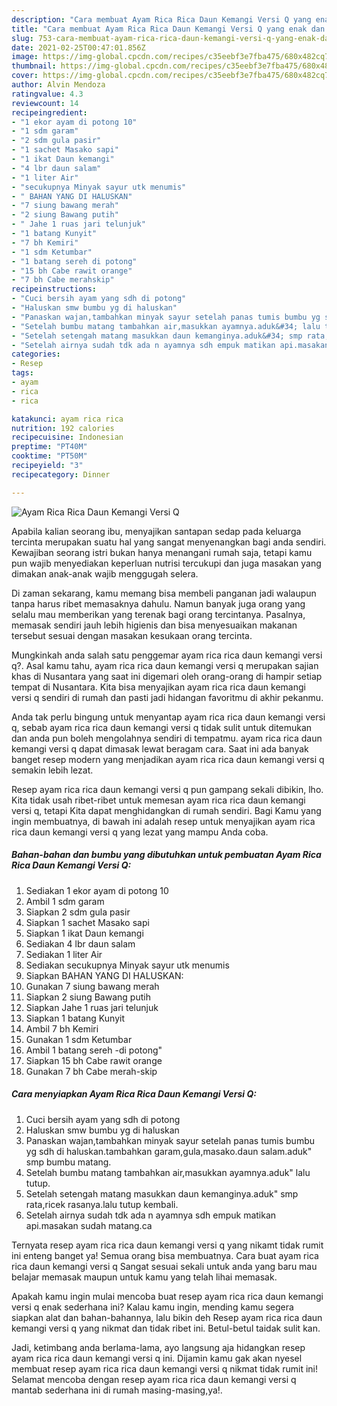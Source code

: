 ```yaml
---
description: "Cara membuat Ayam Rica Rica Daun Kemangi Versi Q yang enak dan Mudah Dibuat"
title: "Cara membuat Ayam Rica Rica Daun Kemangi Versi Q yang enak dan Mudah Dibuat"
slug: 753-cara-membuat-ayam-rica-rica-daun-kemangi-versi-q-yang-enak-dan-mudah-dibuat
date: 2021-02-25T00:47:01.856Z
image: https://img-global.cpcdn.com/recipes/c35eebf3e7fba475/680x482cq70/ayam-rica-rica-daun-kemangi-versi-q-foto-resep-utama.jpg
thumbnail: https://img-global.cpcdn.com/recipes/c35eebf3e7fba475/680x482cq70/ayam-rica-rica-daun-kemangi-versi-q-foto-resep-utama.jpg
cover: https://img-global.cpcdn.com/recipes/c35eebf3e7fba475/680x482cq70/ayam-rica-rica-daun-kemangi-versi-q-foto-resep-utama.jpg
author: Alvin Mendoza
ratingvalue: 4.3
reviewcount: 14
recipeingredient:
- "1 ekor ayam di potong 10"
- "1 sdm garam"
- "2 sdm gula pasir"
- "1 sachet Masako sapi"
- "1 ikat Daun kemangi"
- "4 lbr daun salam"
- "1 liter Air"
- "secukupnya Minyak sayur utk menumis"
- " BAHAN YANG DI HALUSKAN"
- "7 siung bawang merah"
- "2 siung Bawang putih"
- " Jahe 1 ruas jari telunjuk"
- "1 batang Kunyit"
- "7 bh Kemiri"
- "1 sdm Ketumbar"
- "1 batang sereh di potong"
- "15 bh Cabe rawit orange"
- "7 bh Cabe merahskip"
recipeinstructions:
- "Cuci bersih ayam yang sdh di potong"
- "Haluskan smw bumbu yg di haluskan"
- "Panaskan wajan,tambahkan minyak sayur setelah panas tumis bumbu yg sdh di haluskan.tambahkan garam,gula,masako.daun salam.aduk&#34; smp bumbu matang."
- "Setelah bumbu matang tambahkan air,masukkan ayamnya.aduk&#34; lalu tutup."
- "Setelah setengah matang masukkan daun kemanginya.aduk&#34; smp rata,ricek rasanya.lalu tutup kembali."
- "Setelah airnya sudah tdk ada n ayamnya sdh empuk matikan api.masakan sudah matang.ca"
categories:
- Resep
tags:
- ayam
- rica
- rica

katakunci: ayam rica rica 
nutrition: 192 calories
recipecuisine: Indonesian
preptime: "PT40M"
cooktime: "PT50M"
recipeyield: "3"
recipecategory: Dinner

---
```



![Ayam Rica Rica Daun Kemangi Versi Q](https://img-global.cpcdn.com/recipes/c35eebf3e7fba475/680x482cq70/ayam-rica-rica-daun-kemangi-versi-q-foto-resep-utama.jpg)

Apabila kalian seorang ibu, menyajikan santapan sedap pada keluarga tercinta merupakan suatu hal yang sangat menyenangkan bagi anda sendiri. Kewajiban seorang istri bukan hanya menangani rumah saja, tetapi kamu pun wajib menyediakan keperluan nutrisi tercukupi dan juga masakan yang dimakan anak-anak wajib menggugah selera.

Di zaman  sekarang, kamu memang bisa membeli panganan jadi walaupun tanpa harus ribet memasaknya dahulu. Namun banyak juga orang yang selalu mau memberikan yang terenak bagi orang tercintanya. Pasalnya, memasak sendiri jauh lebih higienis dan bisa menyesuaikan makanan tersebut sesuai dengan masakan kesukaan orang tercinta. 



Mungkinkah anda salah satu penggemar ayam rica rica daun kemangi versi q?. Asal kamu tahu, ayam rica rica daun kemangi versi q merupakan sajian khas di Nusantara yang saat ini digemari oleh orang-orang di hampir setiap tempat di Nusantara. Kita bisa menyajikan ayam rica rica daun kemangi versi q sendiri di rumah dan pasti jadi hidangan favoritmu di akhir pekanmu.

Anda tak perlu bingung untuk menyantap ayam rica rica daun kemangi versi q, sebab ayam rica rica daun kemangi versi q tidak sulit untuk ditemukan dan anda pun boleh mengolahnya sendiri di tempatmu. ayam rica rica daun kemangi versi q dapat dimasak lewat beragam cara. Saat ini ada banyak banget resep modern yang menjadikan ayam rica rica daun kemangi versi q semakin lebih lezat.

Resep ayam rica rica daun kemangi versi q pun gampang sekali dibikin, lho. Kita tidak usah ribet-ribet untuk memesan ayam rica rica daun kemangi versi q, tetapi Kita dapat menghidangkan di rumah sendiri. Bagi Kamu yang ingin membuatnya, di bawah ini adalah resep untuk menyajikan ayam rica rica daun kemangi versi q yang lezat yang mampu Anda coba.

<!--inarticleads1-->

##### Bahan-bahan dan bumbu yang dibutuhkan untuk pembuatan Ayam Rica Rica Daun Kemangi Versi Q:

1. Sediakan 1 ekor ayam di potong 10
1. Ambil 1 sdm garam
1. Siapkan 2 sdm gula pasir
1. Siapkan 1 sachet Masako sapi
1. Siapkan 1 ikat Daun kemangi
1. Sediakan 4 lbr daun salam
1. Sediakan 1 liter Air
1. Sediakan secukupnya Minyak sayur utk menumis
1. Siapkan  BAHAN YANG DI HALUSKAN:
1. Gunakan 7 siung bawang merah
1. Siapkan 2 siung Bawang putih
1. Siapkan  Jahe 1 ruas jari telunjuk
1. Siapkan 1 batang Kunyit
1. Ambil 7 bh Kemiri
1. Gunakan 1 sdm Ketumbar
1. Ambil 1 batang sereh -di potong&#34;
1. Siapkan 15 bh Cabe rawit orange
1. Gunakan 7 bh Cabe merah-skip




<!--inarticleads2-->

##### Cara menyiapkan Ayam Rica Rica Daun Kemangi Versi Q:

1. Cuci bersih ayam yang sdh di potong
1. Haluskan smw bumbu yg di haluskan
1. Panaskan wajan,tambahkan minyak sayur setelah panas tumis bumbu yg sdh di haluskan.tambahkan garam,gula,masako.daun salam.aduk&#34; smp bumbu matang.
1. Setelah bumbu matang tambahkan air,masukkan ayamnya.aduk&#34; lalu tutup.
1. Setelah setengah matang masukkan daun kemanginya.aduk&#34; smp rata,ricek rasanya.lalu tutup kembali.
1. Setelah airnya sudah tdk ada n ayamnya sdh empuk matikan api.masakan sudah matang.ca




Ternyata resep ayam rica rica daun kemangi versi q yang nikamt tidak rumit ini enteng banget ya! Semua orang bisa membuatnya. Cara buat ayam rica rica daun kemangi versi q Sangat sesuai sekali untuk anda yang baru mau belajar memasak maupun untuk kamu yang telah lihai memasak.

Apakah kamu ingin mulai mencoba buat resep ayam rica rica daun kemangi versi q enak sederhana ini? Kalau kamu ingin, mending kamu segera siapkan alat dan bahan-bahannya, lalu bikin deh Resep ayam rica rica daun kemangi versi q yang nikmat dan tidak ribet ini. Betul-betul taidak sulit kan. 

Jadi, ketimbang anda berlama-lama, ayo langsung aja hidangkan resep ayam rica rica daun kemangi versi q ini. Dijamin kamu gak akan nyesel membuat resep ayam rica rica daun kemangi versi q nikmat tidak rumit ini! Selamat mencoba dengan resep ayam rica rica daun kemangi versi q mantab sederhana ini di rumah masing-masing,ya!.

